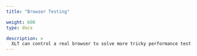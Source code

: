 ```yaml
---
title: "Browser Testing"

weight: 600
type: docs

description: >
  XLT can control a real browser to solve more tricky performance test challenges.
---
```



